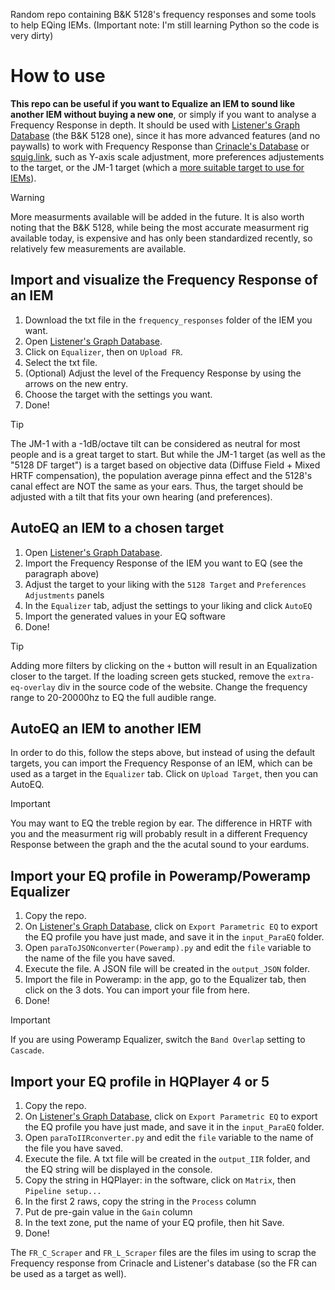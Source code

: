 Random repo containing B&K 5128's frequency responses and some tools to help EQing IEMs.
(Important note: I'm still learning Python so the code is very dirty)

# How to use
**This repo can be useful if you want to Equalize an IEM to sound like another IEM without buying a new one**, or simply if you want to analyse a Frequency Response in depth. It should be used with [Listener's Graph Database](https://listener800.github.io/5128?share=Custom_Tilt&bass=0&tilt=-1&treble=0&ear=0) (the B&K 5128 one), since it has more advanced features (and no paywalls) to work with Frequency Response than [Crinacle's Database](https://crinacle.com/graphs/iems/graphtool/?share=Diffuse_Field_Target&tilt=-1&tool=4620) or [squig.link](https://squig.link/), such as Y-axis scale adjustment, more preferences adjustements to the target, or the JM-1 target (which a [more suitable target to use for IEMs](https://youtu.be/xKOrHq_7Uw4?si=P1KXwkYhuMucot58&t=350)).

> [!WARNING]
> More measurments available will be added in the future. It is also worth noting that the B&K 5128, while being the most accurate measurment rig available today, is expensive and has only been standardized recently, so relatively few measurements are available. 

## Import and visualize the Frequency Response of an IEM
1. Download the txt file in the `frequency_responses` folder of the IEM you want.
2. Open [Listener's Graph Database](https://listener800.github.io/5128?share=Custom_Tilt&bass=0&tilt=-1&treble=0&ear=0).
3. Click on `Equalizer`, then on `Upload FR`.
4. Select the txt file.
5. (Optional) Adjust the level of the Frequency Response by using the arrows on the new entry.
6. Choose the target with the settings you want.
7. Done!
> [!TIP]
> The JM-1 with a -1dB/octave tilt can be considered as neutral for most people and is a great target to start. But while the JM-1 target (as well as the "5128 DF target") is a target based on objective data (Diffuse Field + Mixed HRTF compensation), the population average pinna effect and the 5128's canal effect are NOT the same as your ears. Thus, the target should be adjusted with a tilt that fits your own hearing (and preferences).

## AutoEQ an IEM to a chosen target
1. Open [Listener's Graph Database](https://listener800.github.io/5128?share=Custom_Tilt&bass=0&tilt=-1&treble=0&ear=0).
2. Import the Frequency Response of the IEM you want to EQ (see the paragraph above)
3. Adjust the target to your liking with the `5128 Target` and `Preferences Adjustments` panels
4. In the `Equalizer` tab, adjust the settings to your liking and click `AutoEQ`
5. Import the generated values in your EQ software
6. Done!
> [!TIP]
> Adding more filters by clicking on the `+` button will result in an Equalization closer to the target. If the loading screen gets stucked, remove the `extra-eq-overlay` div in the source code of the website. Change the frequency range to 20-20000hz to EQ the full audible range.

## AutoEQ an IEM to another IEM
In order to do this, follow the steps above, but instead of using the default targets, you can import the Frequency Response of an IEM, which can be used as a target in the `Equalizer` tab. Click on `Upload Target`, then you can AutoEQ.
> [!IMPORTANT]
> You may want to EQ the treble region by ear. The difference in HRTF with you and the measurment rig will probably result in a different Frequency Response between the graph and the the acutal sound to your eardums.

## Import your EQ profile in Poweramp/Poweramp Equalizer
1. Copy the repo.
2. On [Listener's Graph Database](https://listener800.github.io/5128?share=Custom_Tilt&bass=0&tilt=-1&treble=0&ear=0), click on `Export Parametric EQ` to export the EQ profile you have just made, and save it in the `input_ParaEQ` folder.
3. Open `paraToJSONconverter(Poweramp).py` and edit the `file` variable to the name of the file you have saved.
4. Execute the file. A JSON file will be created in the `output_JSON` folder.
5. Import the file in Poweramp: in the app, go to the Equalizer tab, then click on the 3 dots. You can import your file from here.
6. Done!
> [!IMPORTANT]
> If you are using Poweramp Equalizer, switch the `Band Overlap` setting to `Cascade`.

## Import your EQ profile in HQPlayer 4 or 5
1. Copy the repo.
2. On [Listener's Graph Database](https://listener800.github.io/5128?share=Custom_Tilt&bass=0&tilt=-1&treble=0&ear=0), click on `Export Parametric EQ` to export the EQ profile you have just made, and save it in the `input_ParaEQ` folder.
3. Open `paraToIIRconverter.py` and edit the `file` variable to the name of the file you have saved.
4. Execute the file. A txt file will be created in the `output_IIR` folder, and the EQ string will be displayed in the console.
5. Copy the string in HQPlayer: in the software, click on `Matrix`, then `Pipeline setup...`
6. In the first 2 raws, copy the string in the `Process` column
7. Put de pre-gain value in the `Gain` column
8. In the text zone, put the name of your EQ profile, then hit Save.
9. Done!

The `FR_C_Scraper` and `FR_L_Scraper` files are the files im using to scrap the Frequency response from Crinacle and Listener's database (so the FR can be used as a target as well).
